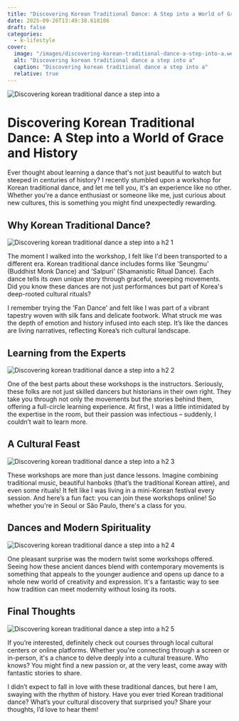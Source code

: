 ```yaml
---
title: "Discovering Korean Traditional Dance: A Step into a World of Grace and History"
date: 2025-09-26T13:49:38.618186
draft: false
categories:
  - k-lifestyle
cover:
  image: "/images/discovering-korean-traditional-dance-a-step-into-a.webp"
  alt: "Discovering korean traditional dance a step into a"
  caption: "Discovering korean traditional dance a step into a"
  relative: true
---
```

![Discovering korean traditional dance a step into a](/images/discovering-korean-traditional-dance-a-step-into-a.webp)

# Discovering Korean Traditional Dance: A Step into a World of Grace and History

Ever thought about learning a dance that's not just beautiful to watch but steeped in centuries of history? I recently stumbled upon a workshop for Korean traditional dance, and let me tell you, it's an experience like no other. Whether you're a dance enthusiast or someone like me, just curious about new cultures, this is something you might find unexpectedly rewarding.

## Why Korean Traditional Dance?

![Discovering korean traditional dance a step into a h2 1](/images/discovering-korean-traditional-dance-a-step-into-a-h2-1.webp)


The moment I walked into the workshop, I felt like I'd been transported to a different era. Korean traditional dance includes forms like 'Seungmu' (Buddhist Monk Dance) and 'Salpuri' (Shamanistic Ritual Dance). Each dance tells its own unique story through graceful, sweeping movements. Did you know these dances are not just performances but part of Korea's deep-rooted cultural rituals?

I remember trying the 'Fan Dance' and felt like I was part of a vibrant tapestry woven with silk fans and delicate footwork. What struck me was the depth of emotion and history infused into each step. It’s like the dances are living narratives, reflecting Korea’s rich cultural landscape.

## Learning from the Experts

![Discovering korean traditional dance a step into a h2 2](/images/discovering-korean-traditional-dance-a-step-into-a-h2-2.webp)


One of the best parts about these workshops is the instructors. Seriously, these folks are not just skilled dancers but historians in their own right. They take you through not only the movements but the stories behind them, offering a full-circle learning experience. At first, I was a little intimidated by the expertise in the room, but their passion was infectious – suddenly, I couldn’t wait to learn more.

## A Cultural Feast

![Discovering korean traditional dance a step into a h2 3](/images/discovering-korean-traditional-dance-a-step-into-a-h2-3.webp)


These workshops are more than just dance lessons. Imagine combining traditional music, beautiful hanboks (that’s the traditional Korean attire), and even some rituals! It felt like I was living in a mini-Korean festival every session. And here’s a fun fact: you can join these workshops online! So whether you're in Seoul or São Paulo, there's a class for you.

## Dances and Modern Spirituality

![Discovering korean traditional dance a step into a h2 4](/images/discovering-korean-traditional-dance-a-step-into-a-h2-4.webp)


One pleasant surprise was the modern twist some workshops offered. Seeing how these ancient dances blend with contemporary movements is something that appeals to the younger audience and opens up dance to a whole new world of creativity and expression. It's a fantastic way to see how tradition can meet modernity without losing its roots.

## Final Thoughts

![Discovering korean traditional dance a step into a h2 5](/images/discovering-korean-traditional-dance-a-step-into-a-h2-5.webp)


If you’re interested, definitely check out courses through local cultural centers or online platforms. Whether you're connecting through a screen or in-person, it's a chance to delve deeply into a cultural treasure. Who knows? You might find a new passion or, at the very least, come away with fantastic stories to share.

I didn’t expect to fall in love with these traditional dances, but here I am, swaying with the rhythm of history. Have you ever tried Korean traditional dance? What’s your cultural discovery that surprised you? Share your thoughts, I’d love to hear them!
